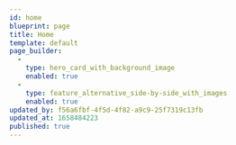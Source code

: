 ```yaml
---
id: home
blueprint: page
title: Home
template: default
page_builder:
  -
    type: hero_card_with_background_image
    enabled: true
  -
    type: feature_alternative_side-by-side_with_images
    enabled: true
updated_by: f56a6fbf-4f5d-4f82-a9c9-25f7319c13fb
updated_at: 1658484223
published: true
---
```


